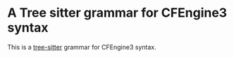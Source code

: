 
# A Tree sitter grammar for CFEngine3 syntax

This is a [tree-sitter](https://tree-sitter.github.io/) grammar for CFEngine3 syntax.

